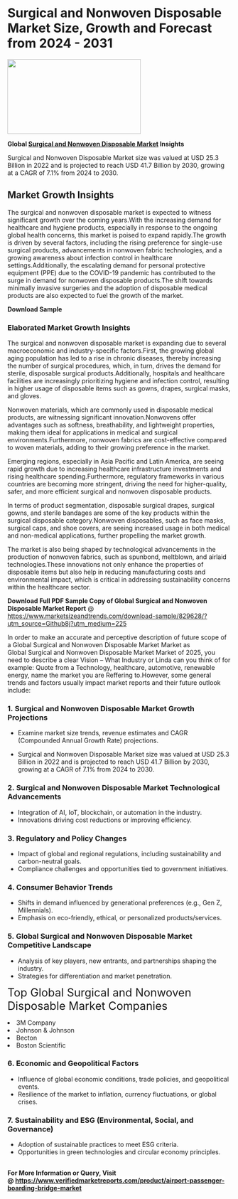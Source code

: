 <H1>Surgical and Nonwoven Disposable Market Size, Growth and Forecast from 2024 - 2031</H1><img class="aligncenter size-medium wp-image-584254" src="https://thirdeyenews.in/wp-content/uploads/2024/09/Global-Market-Research-300x168.jpeg" alt="" width="300" height="168" /><p><strong>Global&nbsp;<a href="https://www.marketsizeandtrends.com/download-sample/829628/?utm_source=Github8j?utm_medium=225">Surgical and Nonwoven Disposable Market</a> Insights</strong></p><p>Surgical and Nonwoven Disposable Market size was valued at USD 25.3 Billion in 2022 and is projected to reach USD 41.7 Billion by 2030, growing at a CAGR of 7.1% from 2024 to 2030.</p><p><h2>Market Growth Insights</h2> <p>The surgical and nonwoven disposable market is expected to witness significant growth over the coming years.With the increasing demand for healthcare and hygiene products, especially in response to the ongoing global health concerns, this market is poised to expand rapidly.The growth is driven by several factors, including the rising preference for single-use surgical products, advancements in nonwoven fabric technologies, and a growing awareness about infection control in healthcare settings.Additionally, the escalating demand for personal protective equipment (PPE) due to the COVID-19 pandemic has contributed to the surge in demand for nonwoven disposable products.The shift towards minimally invasive surgeries and the adoption of disposable medical products are also expected to fuel the growth of the market.</p> <p><strong>Download Sample</strong></p> <h3>Elaborated Market Growth Insights</h3> <p>The surgical and nonwoven disposable market is expanding due to several macroeconomic and industry-specific factors.First, the growing global aging population has led to a rise in chronic diseases, thereby increasing the number of surgical procedures, which, in turn, drives the demand for sterile, disposable surgical products.Additionally, hospitals and healthcare facilities are increasingly prioritizing hygiene and infection control, resulting in higher usage of disposable items such as gowns, drapes, surgical masks, and gloves.</p> <p>Nonwoven materials, which are commonly used in disposable medical products, are witnessing significant innovation.Nonwovens offer advantages such as softness, breathability, and lightweight properties, making them ideal for applications in medical and surgical environments.Furthermore, nonwoven fabrics are cost-effective compared to woven materials, adding to their growing preference in the market.</p> <p>Emerging regions, especially in Asia Pacific and Latin America, are seeing rapid growth due to increasing healthcare infrastructure investments and rising healthcare spending.Furthermore, regulatory frameworks in various countries are becoming more stringent, driving the need for higher-quality, safer, and more efficient surgical and nonwoven disposable products.</p> <p>In terms of product segmentation, disposable surgical drapes, surgical gowns, and sterile bandages are some of the key products within the surgical disposable category.Nonwoven disposables, such as face masks, surgical caps, and shoe covers, are seeing increased usage in both medical and non-medical applications, further propelling the market growth.</p> <p>The market is also being shaped by technological advancements in the production of nonwoven fabrics, such as spunbond, meltblown, and airlaid technologies.These innovations not only enhance the properties of disposable items but also help in reducing manufacturing costs and environmental impact, which is critical in addressing sustainability concerns within the healthcare sector.</p> <p><span class=""><strong>Download Full PDF Sample Copy of Global Surgical and Nonwoven Disposable Market Report</strong> @ <a href="https://www.marketsizeandtrends.com/download-sample/829628/?utm_source=Github8j?utm_medium=225" target="_blank">https://www.marketsizeandtrends.com/download-sample/829628/?utm_source=Github8j?utm_medium=225</a></span></p><p>In order to make an accurate and perceptive description of future scope of a Global&nbsp;Surgical and Nonwoven Disposable Market Market as Global&nbsp;Surgical and Nonwoven Disposable Market Market of 2025, you need to describe a clear Vision &ndash; What Industry or Linda can you think of for example: Quote from a Technology, healthcare, automotive, renewable energy, name the market you are Reffering to.However, some general trends and factors usually impact market reports and their future outlook include:</p><h3>1.&nbsp;<strong>Surgical and Nonwoven Disposable Market Growth Projections</strong></h3><ul><li>Examine market size trends, revenue estimates and CAGR (Compounded Annual Growth Rate) projections.</li><li><p>Surgical and Nonwoven Disposable Market size was valued at USD 25.3 Billion in 2022 and is projected to reach USD 41.7 Billion by 2030, growing at a CAGR of 7.1% from 2024 to 2030.</p></li></ul><h3>2.&nbsp;<strong>Surgical and Nonwoven Disposable Market Technological Advancements</strong></h3><ul><li>Integration of AI, IoT, blockchain, or automation in the industry.</li><li>Innovations driving cost reductions or improving efficiency.</li></ul><h3>3.&nbsp;<strong>Regulatory and Policy Changes</strong></h3><ul><li>Impact of global and regional regulations, including sustainability and carbon-neutral goals.</li><li>Compliance challenges and opportunities tied to government initiatives.</li></ul><h3>4.&nbsp;<strong>Consumer Behavior Trends</strong></h3><ul><li>Shifts in demand influenced by generational preferences (e.g., Gen Z, Millennials).</li><li>Emphasis on eco-friendly, ethical, or personalized products/services.</li></ul><h3>5.&nbsp;<strong>Global Surgical and Nonwoven Disposable Market Competitive Landscape</strong></h3><ul><li>Analysis of key players, new entrants, and partnerships shaping the industry.</li><li>Strategies for differentiation and market penetration.</li></ul><p data-pm-slice="1 1 []"><span style="color: inherit; font-family: inherit; font-size: 25px;">Top Global Surgical and Nonwoven Disposable Market Companies</span></p><div class="" data-test-id=""><p><li>3M Company</li><li> Johnson & Johnson</li><li> Becton</li><li> Boston Scientific</li></p></div><h3>6.&nbsp;<strong>Economic and Geopolitical Factors</strong></h3><ul><li>Influence of global economic conditions, trade policies, and geopolitical events.</li><li>Resilience of the market to inflation, currency fluctuations, or global crises.</li></ul><h3>7.&nbsp;<strong>Sustainability and ESG (Environmental, Social, and Governance)</strong></h3><ul><li>Adoption of sustainable practices to meet ESG criteria.</li><li>Opportunities in green technologies and circular economy principles.</li></ul><h2><strong style="font-size: 14px;">For More Information or Query, Visit @&nbsp;</strong><a style="background-color: #ffffff; font-size: 14px;" href="https://www.marketsizeandtrends.com/report/surgical-and-nonwoven-disposable-market/" target="_blank">https://www.verifiedmarketreports.com/product/airport-passenger-boarding-bridge-market</a></h2>